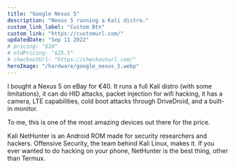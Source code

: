 ```yaml
---
title: "Google Nexus 5"
description: "Nexus 5 running a Kali distro."
custom_link_label: "Custom Btn"
custom_link: "https://customurl.com/"
updatedDate: "Sep 11 2022"
# pricing: "$10"
# oldPricing: "$25.5"
# checkoutUrl: "https://checkouturl.com/"
heroImage: "/hardware/google_nexus_5.webp"
---
```


I bought a Nexus 5 on eBay for €40. It runs a full Kali distro (with some limitations), it can do HID attacks, packet injection for wifi hacking, it has a camera, LTE capabilities, cold boot attacks through DriveDroid, and a built-in monitor.

To me, this is one of the most amazing devices out there for the price.

Kali NetHunter is an Android ROM made for security researchers and hackers. Offensive Security, the team behind Kali Linux, makes it. If you ever wanted to do hacking on your phone, NetHunter is the best thing, other than Termux.